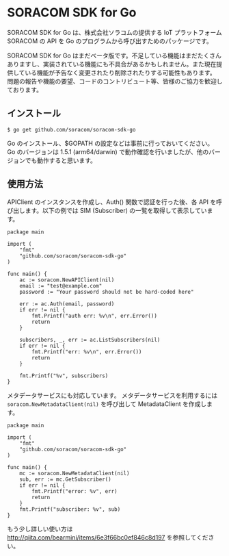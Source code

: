 # SORACOM SDK for Go

SORACOM SDK for Go は、株式会社ソラコムの提供する IoT プラットフォーム SORACOM の API を Go のプログラムから呼び出すためのパッケージです。

SORACOM SDK for Go はまだベータ版です。不足している機能はまだたくさんありますし、実装されている機能にも不具合があるかもしれません。また現在提供している機能が予告なく変更されたり削除されたりする可能性もあります。
問題の報告や機能の要望、コードのコントリビュート等、皆様のご協力を歓迎しております。


## インストール

```
$ go get github.com/soracom/soracom-sdk-go
```

Go のインストール、$GOPATH の設定などは事前に行っておいてください。
Go のバージョンは 1.5.1 (arm64/darwin) で動作確認を行いましたが、他のバージョンでも動作すると思います。


## 使用方法

APIClient のインスタンスを作成し、Auth() 関数で認証を行った後、各 API を呼び出します。以下の例では SIM (Subscriber) の一覧を取得して表示しています。

```
package main

import (
    "fmt"
    "github.com/soracom/soracom-sdk-go"
)

func main() {
    ac := soracom.NewAPIClient(nil)
    email := "test@example.com"
    password := "Your password should not be hard-coded here"

    err := ac.Auth(email, password)
    if err != nil {
        fmt.Printf("auth err: %v\n", err.Error())
        return
    }

    subscribers, _, err := ac.ListSubscribers(nil)
    if err != nil {
        fmt.Printf("err: %v\n", err.Error())
        return
    }

    fmt.Printf("%v", subscribers)
}

```

メタデータサービスにも対応しています。
メタデータサービスを利用するには `soracom.NewMetadataClient(nil)` を呼び出して MetadataClient を作成します。

```
package main

import (
	"fmt"
	"github.com/soracom/soracom-sdk-go"
)

func main() {
	mc := soracom.NewMetadataClient(nil)
	sub, err := mc.GetSubscriber()
	if err != nil {
		fmt.Printf("error: %v", err)
		return
	}
	fmt.Printf("subscriber: %v", sub)
}
```

もう少し詳しい使い方は
http://qiita.com/bearmini/items/6e3f66bc0ef846c8d197
を参照してください。
